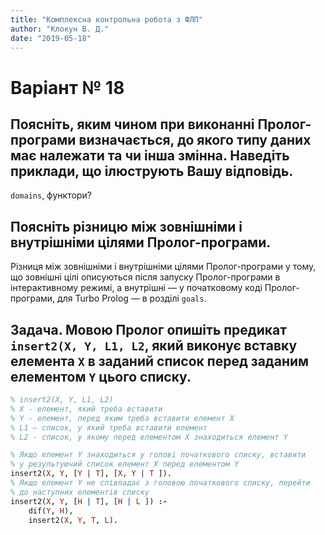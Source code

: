 ```yaml
---
title: "Комплексна контрольна робота з ФЛП"
author: "Клокун В. Д."
date: "2019-05-18"
---
```


# Варіант № 18

## Поясніть, яким чином при виконанні Пролог-програми визначається, до якого типу даних має належати та чи інша змінна. Наведіть приклади, що ілюструють Вашу відповідь.
`domains`, функтори?

## Поясніть різницю між зовнішніми і внутрішніми цілями Пролог-програми.
Різниця між зовнішніми і внутрішніми цілями Пролог-програми у тому, що зовнішні цілі описуються після запуску Пролог-програми в інтерактивному режимі, а внутрішні — у початковому коді Пролог-програми, для Turbo Prolog — в розділі `goals`.

## Задача. Мовою Пролог опишіть предикат `insert2(X, Y, L1, L2`, який виконує вставку елемента `X` в заданий список перед заданим елементом `Y` цього списку.
```prolog
% insert2(X, Y, L1, L2)
% X - елемент, який треба вставити
% Y - елемент, перед яким треба вставити елемент X
% L1 — список, у який треба вставити елемент
% L2 - список, у якому перед елементом X знаходиться елемент Y

% Якщо елемент Y знаходиться у голові початкового списку, вставити
% у результуючий список елемент X перед елементом Y
insert2(X, Y, [Y | T], [X, Y | T ]).
% Якщо елемент Y не співпадає з головою початкового списку, перейти
% до наступних елементів списку
insert2(X, Y, [H | T], [H | L ]) :-
    dif(Y, H),
    insert2(X, Y, T, L).
```
